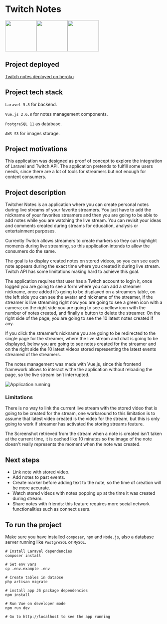 # Twitch Notes
<img src="http://glacial-coast-30412.herokuapp.com/images/laravel.png" width="100"><img src="http://glacial-coast-30412.herokuapp.com/images/vue.png" width="100"><img src="http://glacial-coast-30412.herokuapp.com/images/twitch.png" width="100">

## Project deployed
[Twitch notes deployed on heroku](http://glacial-coast-30412.herokuapp.com)

## Project tech stack
`Laravel 5.8` for backend.

`Vue.js 2.6.8` for notes management components.

`PostgreSQL 11` as database.

`AWS S3` for images storage.

## Project motivations
This application was designed as proof of concept to explore the integration of Laravel and Twitch API. The application pretends to fulfill some users needs, since there are a lot of tools for streamers but not enough for content consumers.

## Project description
Twitcher Notes is an application where you can create personal notes during live streams of your favorite streamers. You just have to add the nickname of your favorites streamers and then you are going to be able to add notes while you are watching the live stream. You can revisit your ideas and comments created during streams for education, analysis or entertainment purposes.

Currently Twitch allows streamers to create markers so they can highlight moments during live streaming, so this application intends to allow the consumers do the same.

The goal is to display created notes on stored videos, so you can see each note appears during the exact time where you created it during live stream. Twitch API has some limitations making hard to achieve this goal. 

The application requires that user has a Twitch account to login it, once logged you are going to see a form where you can add a streamer nickname, once added it’s going to be displayed on a streamers table, on the left side you can see the avatar and nickname of the streamer, if the streamer is live streaming right now you are going to see a green icon with a camera; on the right side you are going to see a yellow icon with the number of notes created, and finally a button to delete the streamer. On the right side of the page, you are going to see the 10 latest notes created if any.

If you click the streamer’s nickname you are going to be redirected to the single page for the streamer, where the live stream and chat is going to be displayed, below you are going to see notes created for the streamer and on the right side the 10 latest videos stored representing the latest events streamed of the streamers.

The notes management was made with Vue.js, since this frontend framework allows to interact withe the application without reloading the page, so the live stream isn’t interrupted.

![Application running](http://glacial-coast-30412.herokuapp.com/images/twitch-notes-ss.png)

### Limitations
There is no way to link the current live stream with the stored video that is going to be created for the stream, one workaround to this limitation is to assume that latest video created is the video for the stream, but this is only going to work if streamer has activated the storing streams feature.

The Screenshot retrieved from the stream when a note is created isn't taken at the current time, it is cached like 10 minutes so the image of the note doesn't really represents the moment when the note was created.

## Next steps
* Link note with stored video.
* Add notes to past events.
* Create marker before adding text to the note, so the time of creation will be more accurate.
* Watch stored videos with notes popping up at the time it was created during stream.
* Share notes with friends: this feature requires more social network functionalities such as connect users.

## To run the project
Make sure you have installed `composer`, `npm` and `Node.js`, also a database server running like `PostgreSQL` or `MySQL`.

```
# Install Laravel dependencies
composer install

# Set env vars
cp .env.example .env

# Create tables in databse
php artisan migrate

# install app JS package dependencies
npm install

# Run Vue on developer mode
npm run dev

# Go to http://localhost to see the app running
```
